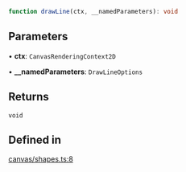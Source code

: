 ```ts
function drawLine(ctx, __namedParameters): void
```

## Parameters

• **ctx**: `CanvasRenderingContext2D`

• **\_\_namedParameters**: `DrawLineOptions`

## Returns

`void`

## Defined in

[canvas/shapes.ts:8](https://github.com/Tismas/naszos-utils/blob/17b33842abc2ec4b3d89cd93065f656880e196df/src/canvas/shapes.ts#L8)
